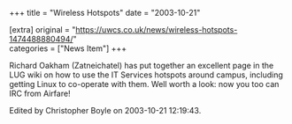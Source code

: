 +++
title = "Wireless Hotspots"
date = "2003-10-21"

[extra]
original = "https://uwcs.co.uk/news/wireless-hotspots-1474488880494/"    
categories = ["News Item"]
+++

Richard Oakham (Zatneichatel) has put together an excellent page in the LUG wiki on how to use the IT Services hotspots around campus, including getting Linux to co-operate with them. Well worth a look: now you too can IRC from Airfare\!

Edited by Christopher Boyle on 2003-10-21 12:19:43.

